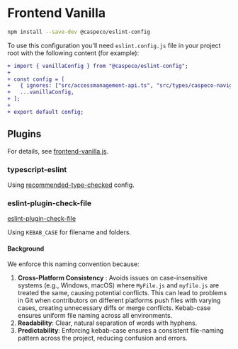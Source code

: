 # Frontend Vanilla

```bash
npm install --save-dev @caspeco/eslint-config
```

To use this configuration you'll need `eslint.config.js` file in your project root with the following content (for example):

```diff
+ import { vanillaConfig } from "@caspeco/eslint-config";
+
+ const config = [
+ 	{ ignores: ["src/accessmanagement-api.ts", "src/types/caspeco-navigation"] },
+ 	...vanillaConfig,
+ ];
+
+ export default config;
```

## Plugins

For details, see [frontend-vanilla.js](https://github.com/Caspeco/eslint-config/blob/main/src/frontend-vanilla.js).

### typescript-eslint

Using [recommended-type-checked](https://typescript-eslint.io/users/configs/#recommended-type-checked) config.

### eslint-plugin-check-file

[eslint-plugin-check-file](https://github.com/dukeluo/eslint-plugin-check-file/)

Using `KEBAB_CASE` for filename and folders.

#### Background

We enforce this naming convention because:

1. **Cross-Platform Consistency** : Avoids issues on case-insensitive systems (e.g., Windows, macOS) where `MyFile.js` and `myfile.js` are treated the same, causing potential conflicts. This can lead to problems in Git when contributors on different platforms push files with varying cases, creating unnecessary diffs or merge conflicts. Kebab-case ensures uniform file naming across all environments.
2. **Readability**: Clear, natural separation of words with hyphens.
3. **Predictability**: Enforcing kebab-case ensures a consistent file-naming pattern across the project, reducing confusion and errors.
